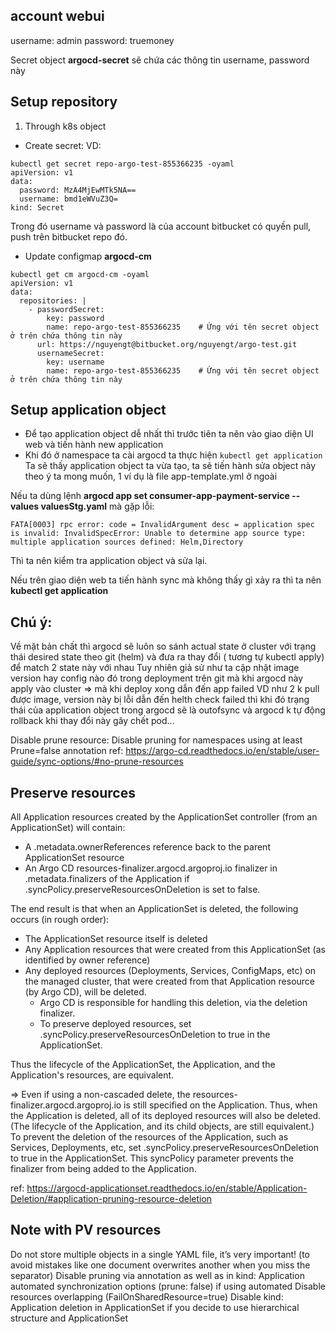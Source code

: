 ## account webui
username: admin
password: truemoney

Secret object **argocd-secret** sẽ chứa các thông tin username, password này
## Setup repository
1. Through k8s object
- Create secret:
VD:
```
kubectl get secret repo-argo-test-855366235 -oyaml
apiVersion: v1
data:
  password: MzA4MjEwMTk5NA==
  username: bmd1eWVuZ3Q=
kind: Secret
```
Trong đó username và password là của account bitbucket có quyền pull, push trên bitbucket repo đó.

- Update configmap **argocd-cm**

```
kubectl get cm argocd-cm -oyaml
apiVersion: v1
data:
  repositories: |
    - passwordSecret:
        key: password
        name: repo-argo-test-855366235    # Ứng với tên secret object ở trên chứa thông tin này
      url: https://nguyengt@bitbucket.org/nguyengt/argo-test.git
      usernameSecret:
        key: username
        name: repo-argo-test-855366235    # Ứng với tên secret object ở trên chứa thông tin này
```

## Setup application object
- Để tạo application object dễ nhất thì trước tiên ta nên vào giao diện UI web và tiến hành new application
- Khi đó ở namespace ta cài argocd ta thực hiện ```kubectl get application```
  Ta sẽ thấy application object ta vừa tạo, ta sẽ tiến hành sửa object này theo ý ta mong muốn, 1 ví dụ là file app-template.yml ở ngoài

Nếu ta dùng lệnh **argocd app set consumer-app-payment-service --values valuesStg.yaml**
mà gặp lỗi:
```
FATA[0003] rpc error: code = InvalidArgument desc = application spec is invalid: InvalidSpecError: Unable to determine app source type: multiple application sources defined: Helm,Directory
```

Thì ta nên kiểm tra application object và sửa lại.

Nếu trên giao diện web ta tiến hành sync mà không thấy gì xảy ra thì ta nên **kubectl get application**

## Chú ý:
Về mặt bản chất thì argocd sẽ luôn so sánh actual state ở cluster với trạng thái desired state theo git (helm) và đưa ra thay đổi ( tương tự kubectl apply) để match 2 state này với nhau
Tuy nhiên giả sử như ta cập nhật image version hay config nào đó trong deployment trên git mà khi argocd này apply vào cluster => mà khi deploy xong dẫn đến app failed VD như 2 k pull được image, version này bị lỗi dẫn đến helth check failed thì khi đó trạng thái của application object trong argocd sẽ là outofsync và argocd k tự động rollback khi thay đổi này gây chết pod...


Disable prune resource:
Disable pruning for namespaces using at least Prune=false annotation
ref:
https://argo-cd.readthedocs.io/en/stable/user-guide/sync-options/#no-prune-resources


## Preserve resources

All Application resources created by the ApplicationSet controller (from an ApplicationSet) will contain:
- A .metadata.ownerReferences reference back to the parent ApplicationSet resource
- An Argo CD resources-finalizer.argocd.argoproj.io finalizer in .metadata.finalizers of the Application if .syncPolicy.preserveResourcesOnDeletion is set to false.

The end result is that when an ApplicationSet is deleted, the following occurs (in rough order):
- The ApplicationSet resource itself is deleted
- Any Application resources that were created from this ApplicationSet (as identified by owner reference)
- Any deployed resources (Deployments, Services, ConfigMaps, etc) on the managed cluster, that were created from that Application resource (by Argo CD), will be deleted.
  - Argo CD is responsible for handling this deletion, via the deletion finalizer.
  - To preserve deployed resources, set .syncPolicy.preserveResourcesOnDeletion to true in the ApplicationSet.

Thus the lifecycle of the ApplicationSet, the Application, and the Application's resources, are equivalent.

=> Even if using a non-cascaded delete, the resources-finalizer.argocd.argoproj.io is still specified on the Application. Thus, when the Application is deleted, all of its deployed resources will also be deleted. (The lifecycle of the Application, and its child objects, are still equivalent.)
To prevent the deletion of the resources of the Application, such as Services, Deployments, etc, set .syncPolicy.preserveResourcesOnDeletion to true in the ApplicationSet. This syncPolicy parameter prevents the finalizer from being added to the Application.

ref:
https://argocd-applicationset.readthedocs.io/en/stable/Application-Deletion/#application-pruning-resource-deletion


## Note with PV resources

Do not store multiple objects in a single YAML file, it’s very important! (to avoid mistakes like one document overwrites another when you miss the separator)
Disable pruning via annotation as well as in kind: Application automated synchronization options (prune: false) if using automated
Disable resources overlapping (FailOnSharedResource=true)
Disable kind: Application deletion in ApplicationSet if you decide to use hierarchical structure and ApplicationSet